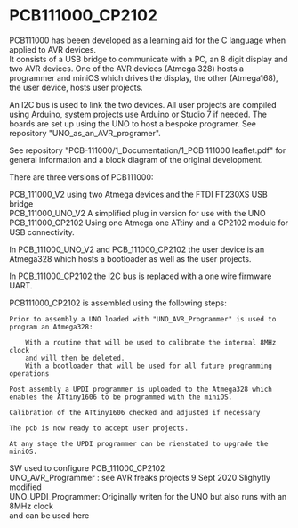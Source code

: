 # PCB111000_CP2102


PCB111000 has beeen developed as a learning aid for the C language when applied to AVR devices.  
It consists of a USB bridge to communicate with a PC, an 8 digit display and two AVR devices. 
One of the AVR devices (Atmega 328) hosts a programmer and miniOS which drives the display, 
the other (Atmega168), the user device, hosts user projects.

An I2C bus is used to link the two devices.
All user projects are compiled using Arduino, system projects use Arduino or Studio 7 if needed.
The boards are set up using the UNO to host a bespoke programer.  See repository "UNO_as_an_AVR_programer". 

See repository "PCB-111000/1_Documentation/1_PCB 111000 leaflet.pdf" for general information and a block diagram of the original development. 

There are three versions of PCB111000:

PCB_111000_V2 using two Atmega devices and the FTDI FT230XS USB bridge  
PCB_111000_UNO_V2 A simplified plug in version for use with the UNO  
PCB_111000_CP2102 Using one Atmega one ATtiny and a CP2102 module for USB connectivity.  

In PCB_111000_UNO_V2 and PCB_111000_CP2102 the user device is an Atmega328 which hosts
a bootloader as well as the user projects.

In PCB_111000_CP2102 the I2C bus is replaced with a one wire firmware UART.



PCB111000_CP2102 is assembled using the following steps:

	Prior to assembly a UNO loaded with "UNO_AVR_Programmer" is used to
	program an Atmega328:
	
		With a routine that will be used to calibrate the internal 8MHz clock
		and will then be deleted.
		With a bootloader that will be used for all future programming operations
	
	Post assembly a UPDI programmer is uploaded to the Atmega328 which 
	enables the ATtiny1606 to be programmed with the miniOS.

	Calibration of the ATtiny1606 checked and adjusted if necessary
	
	The pcb is now ready to accept user projects.

	At any stage the UPDI programmer can be rienstated to upgrade the miniOS.


SW used to configure PCB_111000_CP2102  
UNO_AVR_Programmer :	see AVR freaks projects 9 Sept 2020 Slighytly modified  
UNO_UPDI_Programmer: 	Originally writen for the UNO but also runs with an 8MHz clock  
			and can be used here 




